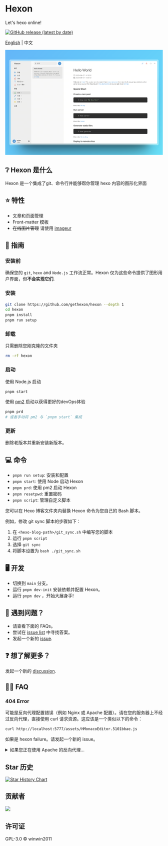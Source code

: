 # Hexon

Let's hexo online!

[![GitHub release (latest by date)](https://img.shields.io/github/v/release/gethexon/hexon?style=flat-square)](https://github.com/gethexon/hexon/releases/)

[English](./README.md) | 中文

![home screen](./images/home-screen.png)

## ❔ Hexon 是什么

Hexon 是一个集成了git、命令行并能够帮你管理 hexo 内容的图形化界面

## ⭐️ 特性

- 文章和页面管理
- Front-matter 模板
- ~~在线图片管理~~ 请使用 [imageur](https://github.com/YuJianghao/imageur)

## 📘 指南

### 安装前

确保您的 `git`, `hexo` and `Node.js` 工作流正常。Hexon 仅为这些命令提供了图形用户界面，但**不会实现它们**.

### 安装

```bash
git clone https://github.com/gethexon/hexon --depth 1
cd hexon
pnpm install
pnpm run setup
```

### 卸载

只需删除您刚克隆的文件夹
```bash
rm -rf hexon
```

### 启动

使用 Node.js 启动

```bash
pnpm start
```

使用 [pm2](https://pm2.keymetrics.io/) 启动以获得更好的devOps体验

```bash
pnpm prd
# 或者手动将 pm2 与 `pnpm start` 集成
```

### 更新

删除老版本并重新安装新版本。

## 💻 命令

- `pnpm run setup`: 安装和配置
- `pnpm start`: 使用 Node 启动 Hexon
- `pnpm prd`: 使用 pm2 启动 Hexon
- `pnpm resetpwd`: 重置密码
- `pnpm script`: 管理自定义脚本

您可以在 Hexo 博客文件夹内替换 Hexon 命令为您自己的 Bash 脚本。

例如，修改 git sync 脚本的步骤如下：
1. 在 `<hexo-blog-path>/git_sync.sh` 中编写您的脚本
2. 运行 `pnpm script`
3. 选择 `git sync`
4. 将脚本设置为 `bash ./git_sync.sh`

## 🖥️ 开发

- 切换到 `main` 分支。
- 运行  `pnpm dev-init` 安装依赖并配置 Hexon。
- 运行  `pnpm dev` ，开始大展身手!

## 💩 遇到问题？

- 请查看下面的 FAQs。
- 尝试在 [issue list](https://github.com/gethexon/hexon/issues) 中寻找答案。
- 发起一个新的 [issue](https://github.com/gethexon/hexon/issues/new).

## ❓ 想了解更多？

发起一个新的 [discussion](https://github.com/gethexon/hexon/discussions).

## 👌🏻 FAQ

### 404 Error

可能是反向代理配置错误（例如 Nginx 或 Apache 配置）。请在您的服务器上不经过反向代理，直接使用 curl 请求资源。这应该是一个类似以下的命令：

```bash
curl http://localhost:5777/assets/HMonacoEditor.5101bbae.js
```

如果是 hexon failure。请发起一个新的 issue。

<details>
  <summary>如果您正在使用 Apache 的反向代理...</summary>
请确保在您的 `VirtualHost` 配置中添加 `AllowEncodedSlashes NoDecode`，并在 `ProxyPass` 设置的末尾添加 `nocanon`。

参见 https://stackoverflow.com/questions/52034899/express-nodejs-server-through-apache-proxy-error-404-for-route-with-express-par
和 https://stackoverflow.com/questions/4390436/need-to-allow-encoded-slashes-on-apache

样例:
```conf
<VirtualHost *:443>
    ServerName blog-admin.example.com

    SSLCertificateFile /etc/certificates/example.com.crt
    SSLCertificateKeyFile /etc/certificates/example.com.key
    SSLCertificateChainFile /etc/certificates/example.com.crt

    SSLEngine On
    SSLProxyEngine On
    ProxyRequests Off
    ProxyPreserveHost On
    AllowEncodedSlashes NoDecode

    ProxyPass / http://localhost:5777/ nocanon
    ProxyPassReverse / http://localhost:5777/
</VirtualHost>
```
</details>

## Star 历史

[![Star History Chart](https://api.star-history.com/svg?repos=gethexon/hexon&type=Date)](https://star-history.com/#gethexon/hexon&Date)

## 贡献者

<a href="https://github.com/gethexon/hexon/graphs/contributors">
  <img src="https://contrib.rocks/image?repo=gethexon/hexon" />
</a>

## 许可证

GPL-3.0 © winwin2011
